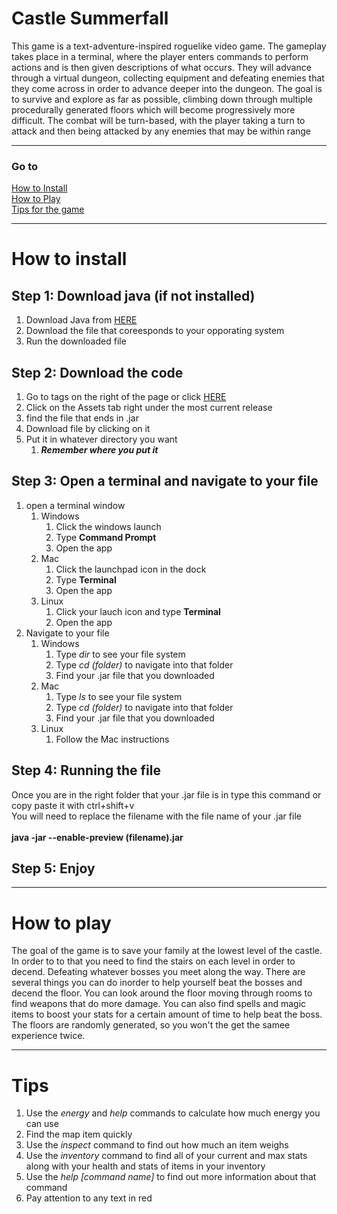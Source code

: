 # Castle Summerfall
This game is a text-adventure-inspired roguelike video game. The gameplay takes place in a terminal, where the player enters commands to perform actions and is then given descriptions of what occurs. They will advance through a virtual dungeon, collecting equipment and defeating enemies that they come across in order to advance deeper into the dungeon. The goal is to survive and explore as far as possible, climbing down through multiple procedurally generated floors which will become progressively more difficult. The combat will be turn-based, with the player taking a turn to attack and then being attacked by any enemies that may be within range

- - - -

### Go to
[How to Install](#install)<br />
[How to Play](#play)<br />
[Tips for the game](#tips)

- - - -

# How to install<a name="install"></a>

## Step 1: Download java (if not installed)
1. Download Java from [HERE](https://www.oracle.com/java/technologies/downloads/ "Here")
2. Download the file that coreesponds to your opporating system
3. Run the downloaded file


## Step 2: Download the code
1. Go to tags on the right of the page or click [HERE](https://github.com/The-Watcher-213/TheCSProject/releases)
2. Click on the Assets tab right under the most current release
3. find the file that ends in .jar
4. Download file by clicking on it
5. Put it in whatever directory you want
    1. ***Remember where you put it***


## Step 3: Open a terminal and navigate to your file
1. open a terminal window
    1. Windows
        1. Click the windows launch
        2. Type **Command Prompt**
        3. Open the app
    2. Mac
        1. Click the launchpad icon in the dock
        2. Type **Terminal**
        3. Open the app
    4. Linux
        1. Click your lauch icon and type **Terminal**
        2. Open the app
2. Navigate to your file
    1. Windows
        1. Type *dir* to see your file system
        2. Type *cd (folder)* to navigate into that folder
        3. Find your .jar file that you downloaded
    2. Mac
        1. Type *ls* to see your file system
        2. Type *cd (folder)* to navigate into that folder
        3. Find your .jar file that you downloaded
    3. Linux
        1. Follow the Mac instructions

## Step 4: Running the file
Once you are in the right folder that your .jar file is in type this command or copy paste it with ctrl+shift+v<br />
You will need to replace the filename with the file name of your .jar file<br /><br />
**java -jar --enable-preview (filename).jar**


## Step 5: Enjoy

- - - -

# How to play<a name="play"></a>
The goal of the game is to save your family at the lowest level of the castle. In order to to that you need to find the stairs on each level in order to decend. Defeating whatever bosses you meet along the way. There are several things you can do inorder to help yourself beat the bosses and decend the floor. You can look around the floor moving through rooms to find weapons that do more damage. You can also find spells and magic items to boost your stats for a certain amount of time to help beat the boss. The floors are randomly generated, so you won't the get the samee experience twice.

- - - -

# Tips<a name="tips"></a>
1. Use the *energy* and *help* commands to calculate how much energy you can use
2. Find the map item quickly
3. Use the *inspect* command to find out how much an item weighs
4. Use the *inventory* command to find all of your current and max stats along with your health and stats of items in your inventory
5. Use the *help [command name]* to find out more information about that command
6. Pay attention to any text in red






